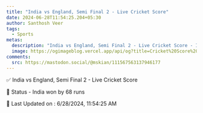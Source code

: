 ```yaml
---
title: "India vs England, Semi Final 2 - Live Cricket Score"
date: 2024-06-28T11:54:25.204+05:30
author: Santhosh Veer
tags:
  - Sports
metas:
  description: "India vs England, Semi Final 2 - Live Cricket Score - India won by 68 runs"
  image: https://ogimageblog.vercel.app/api/og?title=Cricket%20Score%20%F0%9F%8F%8F
comments:
  src: https://mastodon.social/@mskian/111567563137946177
---
```


✅ India vs England, Semi Final 2 - Live Cricket Score

📑 Status - India won by 68 runs

<!--more-->

📝 Last Updated on : 6/28/2024, 11:54:25 AM
